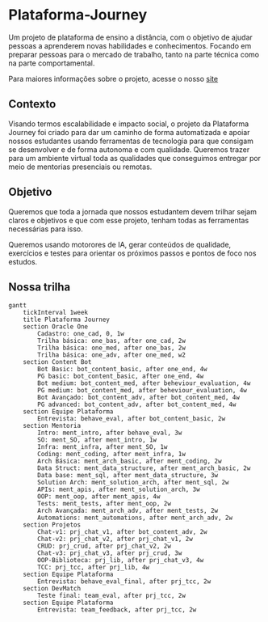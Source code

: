 # Plataforma-Journey
Um projeto de plataforma de ensino a distância, com o objetivo de ajudar pessoas a aprenderem novas habilidades e conhecimentos. Focando em preparar pessoas para o mercado de trabalho, tanto na parte técnica como na parte comportamental.

Para maiores informações sobre o projeto, acesse o nosso [site](https://plataformaimpact.org/)

## Contexto
Visando termos escalabilidade e impacto social, o projeto da Plataforma Journey foi criado para dar um caminho de forma automatizada e apoiar nossos estudantes usando ferramentas de tecnologia para que consigam se desenvolver e de forma autonoma e com qualidade. Queremos trazer para um ambiente virtual toda as qualidades que conseguimos entregar por meio de mentorias presenciais ou remotas.

## Objetivo
Queremos que toda a jornada que nossos estudantem devem trilhar sejam claros e objetivos e que com esse projeto, tenham todas as ferramentas necessárias para isso.

Queremos usando motorores de IA, gerar conteúdos de qualidade, exercícios e testes para orientar os próximos passos e pontos de foco nos estudos.

## Nossa trilha
```mermaid
gantt
    tickInterval 1week
    title Plataforma Journey    
    section Oracle One
        Cadastro: one_cad, 0, 1w
        Trilha básica: one_bas, after one_cad, 2w
        Trilha básica: one_med, after one_bas, 2w
        Trilha básica: one_adv, after one_med, w2
    section Content Bot
        Bot Basic: bot_content_basic, after one_end, 4w
        PG basic: bot_content_basic, after one_end, 4w
        Bot medium: bot_content_med, after beheviour_evaluation, 4w
        PG medium: bot_content_med, after beheviour_evaluation, 4w
        Bot Avançado: bot_content_adv, after bot_content_med, 4w
        PG advanced: bot_content_adv, after bot_content_med, 4w
    section Equipe Plataforma
        Entrevista: behave_eval, after bot_content_basic, 2w
    section Mentoria
        Intro: ment_intro, after behave_eval, 3w
        SO: ment_SO, after ment_intro, 1w
        Infra: ment_infra, after ment_SO, 1w
        Coding: ment_coding, after ment_infra, 1w
        Arch Básica: ment_arch_basic, after ment_coding, 2w
        Data Struct: ment_data_structure, after ment_arch_basic, 2w
        Data base: ment_sql, after ment_data_structure, 3w
        Solution Arch: ment_solution_arch, after ment_sql, 2w
        APIs: ment_apis, after ment_solution_arch, 3w
        OOP: ment_oop, after ment_apis, 4w
        Tests: ment_tests, after ment_oop, 2w
        Arch Avançada: ment_arch_adv, after ment_tests, 2w
        Automations: ment_automations, after ment_arch_adv, 2w
    section Projetos        
        Chat-v1: prj_chat_v1, after bot_content_adv, 2w
        Chat-v2: prj_chat_v2, after prj_chat_v1, 2w
        CRUD: prj_crud, after prj_chat_v2, 2w
        Chat-v3: prj_chat_v3, after prj_crud, 3w
        OOP-Biblioteca: prj_lib, after prj_chat_v3, 4w
        TCC: prj_tcc, after prj_lib, 4w
    section Equipe Plataforma
        Entrevista: behave_eval_final, after prj_tcc, 2w
    section DevMatch
        Teste final: team_eval, after prj_tcc, 2w
    section Equipe Plataforma
        Entrevista: team_feedback, after prj_tcc, 2w        
```

